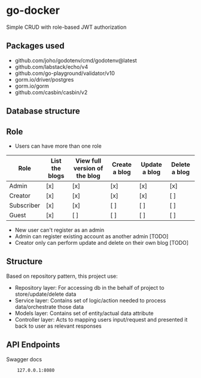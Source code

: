 # go-docker
Simple CRUD with role-based JWT authorization

## **Packages used**
- github.com/joho/godotenv/cmd/godotenv@latest
- github.com/labstack/echo/v4
- github.com/go-playground/validator/v10
- gorm.io/driver/postgres
- gorm.io/gorm 
- github.com/casbin/casbin/v2

## **Database structure**

## **Role**
- Users can have more than one role

|Role|List the blogs|View full version of the blog|Create a blog|Update a blog|Delete a blog|
|--------|--------|--------|--------|--------|--------|
|Admin|[x]|[x]|[x]|[x]|[x]|
|Creator|[x]|[x]|[x]|[x]|[ ]|
|Subscriber|[x]|[x]|[ ]|[ ]|[ ]|
|Guest|[x]|[ ]|[ ]|[ ]|[ ]|

- New user can't register as an admin
- Admin can register existing account as another admin [TODO]
- Creator only can perform update and delete on their own blog [TODO]


## **Structure**
Based on repository pattern, this project use:
- Repository layer: For accessing db in the behalf of project to store/update/delete data
- Service layer: Contains set of logic/action needed to process data/orchestrate those data
- Models layer: Contains set of entity/actual data attribute
- Controller layer: Acts to mapping users input/request and presented it back to user as relevant responses

## **API Endpoints**
Swagger docs 
```
    127.0.0.1:8080
```